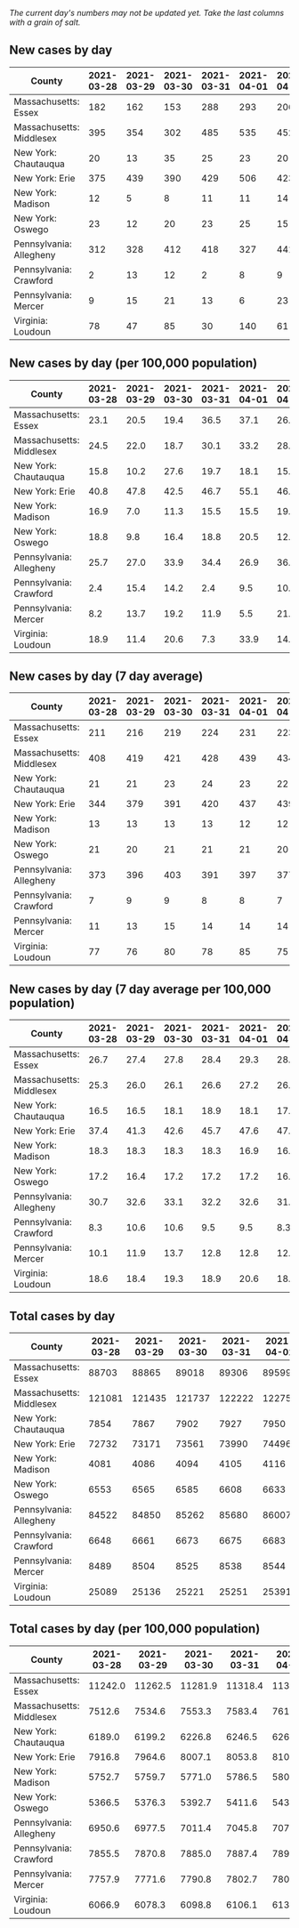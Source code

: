 _The current day's numbers may not be updated yet. Take the last columns with a grain of salt._
## New cases by day

| County | 2021-03-28 | 2021-03-29 | 2021-03-30 | 2021-03-31 | 2021-04-01 | 2021-04-02 | 2021-04-03 |
| --- | --- | --- | --- | --- | --- | --- | --- |
| Massachusetts: Essex | 182 | 162 | 153 | 288 | 293 | 206 |  |
| Massachusetts: Middlesex | 395 | 354 | 302 | 485 | 535 | 452 |  |
| New York: Chautauqua | 20 | 13 | 35 | 25 | 23 | 20 | 18 |
| New York: Erie | 375 | 439 | 390 | 429 | 506 | 423 | 481 |
| New York: Madison | 12 | 5 | 8 | 11 | 11 | 14 | 8 |
| New York: Oswego | 23 | 12 | 20 | 23 | 25 | 15 | 21 |
| Pennsylvania: Allegheny | 312 | 328 | 412 | 418 | 327 | 441 | 653 |
| Pennsylvania: Crawford | 2 | 13 | 12 | 2 | 8 | 9 | 8 |
| Pennsylvania: Mercer | 9 | 15 | 21 | 13 | 6 | 23 | 21 |
| Virginia: Loudoun | 78 | 47 | 85 | 30 | 140 | 61 | 65 |

## New cases by day (per 100,000 population)

| County | 2021-03-28 | 2021-03-29 | 2021-03-30 | 2021-03-31 | 2021-04-01 | 2021-04-02 | 2021-04-03 |
| --- | --- | --- | --- | --- | --- | --- | --- |
| Massachusetts: Essex | 23.1 | 20.5 | 19.4 | 36.5 | 37.1 | 26.1 |  |
| Massachusetts: Middlesex | 24.5 | 22.0 | 18.7 | 30.1 | 33.2 | 28.0 |  |
| New York: Chautauqua | 15.8 | 10.2 | 27.6 | 19.7 | 18.1 | 15.8 | 14.2 |
| New York: Erie | 40.8 | 47.8 | 42.5 | 46.7 | 55.1 | 46.0 | 52.4 |
| New York: Madison | 16.9 | 7.0 | 11.3 | 15.5 | 15.5 | 19.7 | 11.3 |
| New York: Oswego | 18.8 | 9.8 | 16.4 | 18.8 | 20.5 | 12.3 | 17.2 |
| Pennsylvania: Allegheny | 25.7 | 27.0 | 33.9 | 34.4 | 26.9 | 36.3 | 53.7 |
| Pennsylvania: Crawford | 2.4 | 15.4 | 14.2 | 2.4 | 9.5 | 10.6 | 9.5 |
| Pennsylvania: Mercer | 8.2 | 13.7 | 19.2 | 11.9 | 5.5 | 21.0 | 19.2 |
| Virginia: Loudoun | 18.9 | 11.4 | 20.6 | 7.3 | 33.9 | 14.8 | 15.7 |

## New cases by day (7 day average)

| County | 2021-03-28 | 2021-03-29 | 2021-03-30 | 2021-03-31 | 2021-04-01 | 2021-04-02 | 2021-04-03 |
| --- | --- | --- | --- | --- | --- | --- | --- |
| Massachusetts: Essex | 211 | 216 | 219 | 224 | 231 | 223 |  |
| Massachusetts: Middlesex | 408 | 419 | 421 | 428 | 439 | 434 |  |
| New York: Chautauqua | 21 | 21 | 23 | 24 | 23 | 22 | 22 |
| New York: Erie | 344 | 379 | 391 | 420 | 437 | 439 | 435 |
| New York: Madison | 13 | 13 | 13 | 13 | 12 | 12 | 10 |
| New York: Oswego | 21 | 20 | 21 | 21 | 21 | 20 | 20 |
| Pennsylvania: Allegheny | 373 | 396 | 403 | 391 | 397 | 377 | 413 |
| Pennsylvania: Crawford | 7 | 9 | 9 | 8 | 8 | 7 | 8 |
| Pennsylvania: Mercer | 11 | 13 | 15 | 14 | 14 | 14 | 15 |
| Virginia: Loudoun | 77 | 76 | 80 | 78 | 85 | 75 | 72 |

## New cases by day (7 day average per 100,000 population)

| County | 2021-03-28 | 2021-03-29 | 2021-03-30 | 2021-03-31 | 2021-04-01 | 2021-04-02 | 2021-04-03 |
| --- | --- | --- | --- | --- | --- | --- | --- |
| Massachusetts: Essex | 26.7 | 27.4 | 27.8 | 28.4 | 29.3 | 28.3 |  |
| Massachusetts: Middlesex | 25.3 | 26.0 | 26.1 | 26.6 | 27.2 | 26.9 |  |
| New York: Chautauqua | 16.5 | 16.5 | 18.1 | 18.9 | 18.1 | 17.3 | 17.3 |
| New York: Erie | 37.4 | 41.3 | 42.6 | 45.7 | 47.6 | 47.8 | 47.3 |
| New York: Madison | 18.3 | 18.3 | 18.3 | 18.3 | 16.9 | 16.9 | 14.1 |
| New York: Oswego | 17.2 | 16.4 | 17.2 | 17.2 | 17.2 | 16.4 | 16.4 |
| Pennsylvania: Allegheny | 30.7 | 32.6 | 33.1 | 32.2 | 32.6 | 31.0 | 34.0 |
| Pennsylvania: Crawford | 8.3 | 10.6 | 10.6 | 9.5 | 9.5 | 8.3 | 9.5 |
| Pennsylvania: Mercer | 10.1 | 11.9 | 13.7 | 12.8 | 12.8 | 12.8 | 13.7 |
| Virginia: Loudoun | 18.6 | 18.4 | 19.3 | 18.9 | 20.6 | 18.1 | 17.4 |

## Total cases by day

| County | 2021-03-28 | 2021-03-29 | 2021-03-30 | 2021-03-31 | 2021-04-01 | 2021-04-02 | 2021-04-03 |
| --- | --- | --- | --- | --- | --- | --- | --- |
| Massachusetts: Essex | 88703 | 88865 | 89018 | 89306 | 89599 | 89805 |  |
| Massachusetts: Middlesex | 121081 | 121435 | 121737 | 122222 | 122757 | 123209 |  |
| New York: Chautauqua | 7854 | 7867 | 7902 | 7927 | 7950 | 7970 | 7988 |
| New York: Erie | 72732 | 73171 | 73561 | 73990 | 74496 | 74919 | 75400 |
| New York: Madison | 4081 | 4086 | 4094 | 4105 | 4116 | 4130 | 4138 |
| New York: Oswego | 6553 | 6565 | 6585 | 6608 | 6633 | 6648 | 6669 |
| Pennsylvania: Allegheny | 84522 | 84850 | 85262 | 85680 | 86007 | 86448 | 87101 |
| Pennsylvania: Crawford | 6648 | 6661 | 6673 | 6675 | 6683 | 6692 | 6700 |
| Pennsylvania: Mercer | 8489 | 8504 | 8525 | 8538 | 8544 | 8567 | 8588 |
| Virginia: Loudoun | 25089 | 25136 | 25221 | 25251 | 25391 | 25452 | 25517 |

## Total cases by day (per 100,000 population)

| County | 2021-03-28 | 2021-03-29 | 2021-03-30 | 2021-03-31 | 2021-04-01 | 2021-04-02 | 2021-04-03 |
| --- | --- | --- | --- | --- | --- | --- | --- |
| Massachusetts: Essex | 11242.0 | 11262.5 | 11281.9 | 11318.4 | 11355.5 | 11381.6 |  |
| Massachusetts: Middlesex | 7512.6 | 7534.6 | 7553.3 | 7583.4 | 7616.6 | 7644.7 |  |
| New York: Chautauqua | 6189.0 | 6199.2 | 6226.8 | 6246.5 | 6264.6 | 6280.4 | 6294.6 |
| New York: Erie | 7916.8 | 7964.6 | 8007.1 | 8053.8 | 8108.8 | 8154.9 | 8207.2 |
| New York: Madison | 5752.7 | 5759.7 | 5771.0 | 5786.5 | 5802.0 | 5821.7 | 5833.0 |
| New York: Oswego | 5366.5 | 5376.3 | 5392.7 | 5411.6 | 5432.0 | 5444.3 | 5461.5 |
| Pennsylvania: Allegheny | 6950.6 | 6977.5 | 7011.4 | 7045.8 | 7072.7 | 7108.9 | 7162.6 |
| Pennsylvania: Crawford | 7855.5 | 7870.8 | 7885.0 | 7887.4 | 7896.8 | 7907.5 | 7916.9 |
| Pennsylvania: Mercer | 7757.9 | 7771.6 | 7790.8 | 7802.7 | 7808.2 | 7829.2 | 7848.4 |
| Virginia: Loudoun | 6066.9 | 6078.3 | 6098.8 | 6106.1 | 6139.9 | 6154.7 | 6170.4 |
